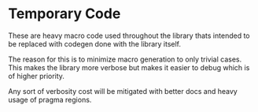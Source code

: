 # Temporary Code

These are heavy macro code used throughout the library thats intended to be replaced with codegen done with the library itself.

The reason for this is to minimize macro generation to only trivial cases.  
This makes the library more verbose but makes it easier to debug which is of higher priority.

Any sort of verbosity cost will be mitigated with better docs and heavy usage of pragma regions.
